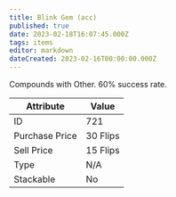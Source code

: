 ```yaml
---
title: Blink Gem (acc)
published: true
date: 2023-02-18T16:07:45.000Z
tags: items
editor: markdown
dateCreated: 2023-02-16T00:00:00.000Z
---
```


Compounds with Other. 60% success rate.

|Attribute|Value|
|-|-|
|ID|721|
|Purchase Price|30 Flips|
|Sell Price|15 Flips|
|Type|N/A|
|Stackable|No|

